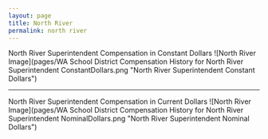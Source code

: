 ```yaml
---
layout: page
title: North River
permalink: north river
---
```



North River Superintendent Compensation in Constant Dollars
![North River Image](pages/WA School District Compensation History for North River Superintendent ConstantDollars.png "North River Superintendent Constant Dollars")
___

North River Superintendent Compensation in Current Dollars
![North River Image](pages/WA School District Compensation History for North River Superintendent NominalDollars.png "North River Superintendent Nominal Dollars")